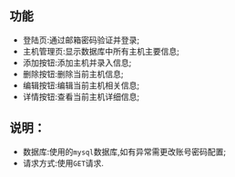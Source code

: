 ## 功能
- 登陆页:通过邮箱密码验证并登录;
- 主机管理页:显示数据库中所有主机主要信息;
- 添加按钮:添加主机并录入信息;
- 删除按钮:删除当前主机信息;
- 编辑按钮:编辑当前主机相关信息;
- 详情按钮:查看当前主机详细信息;

## 说明：
- 数据库:使用的``mysql``数据库,如有异常需更改账号密码配置;
- 请求方式:使用``GET``请求.